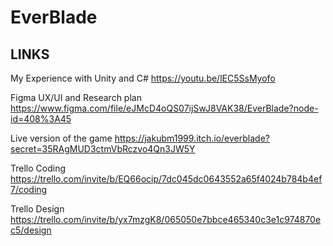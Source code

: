 # EverBlade
## LINKS

My Experience with Unity and C#
https://youtu.be/lEC5SsMyofo

Figma UX/UI and Research plan
https://www.figma.com/file/eJMcD4oQS07ijSwJ8VAK38/EverBlade?node-id=408%3A45

Live version of the game
https://jakubm1999.itch.io/everblade?secret=35RAgMUD3ctmVbRczvo4Qn3JW5Y

Trello Coding
https://trello.com/invite/b/EQ66ocip/7dc045dc0643552a65f4024b784b4ef7/coding

Trello Design
https://trello.com/invite/b/yx7mzgK8/065050e7bbce465340c3e1c974870ec5/design
